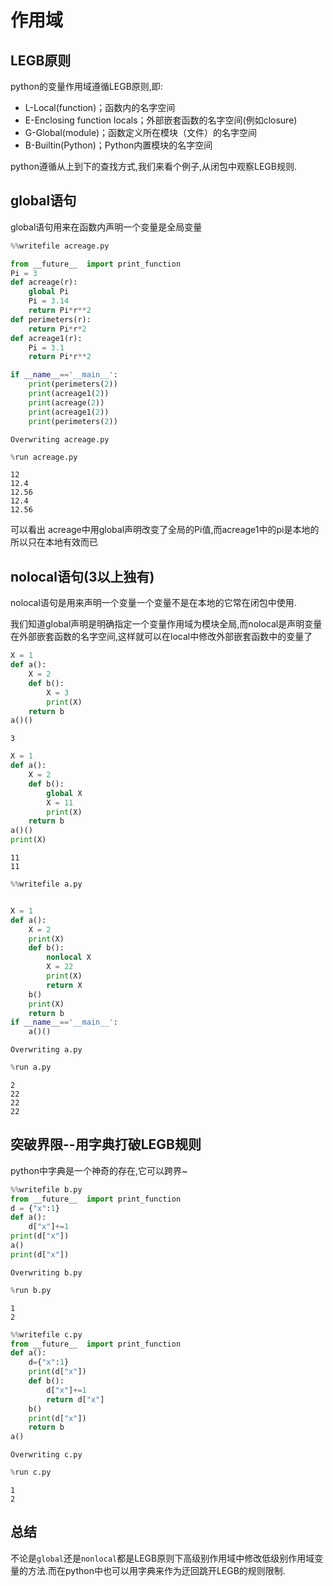 
# 作用域

## LEGB原则

python的变量作用域遵循LEGB原则,即:

+ L-Local(function)；函数内的名字空间
+ E-Enclosing function locals；外部嵌套函数的名字空间(例如closure)
+ G-Global(module)；函数定义所在模块（文件）的名字空间
+ B-Builtin(Python)；Python内置模块的名字空间

python遵循从上到下的查找方式,我们来看个例子,从闭包中观察LEGB规则.

## global语句

global语句用来在函数内声明一个变量是全局变量


```python
%%writefile acreage.py

from __future__  import print_function
Pi = 3
def acreage(r):
    global Pi
    Pi = 3.14
    return Pi*r**2
def perimeters(r):
    return Pi*r*2
def acreage1(r):
    Pi = 3.1
    return Pi*r**2

if __name__=='__main__':
    print(perimeters(2))
    print(acreage1(2))
    print(acreage(2))
    print(acreage1(2))
    print(perimeters(2))
```

    Overwriting acreage.py



```python
%run acreage.py
```

    12
    12.4
    12.56
    12.4
    12.56


可以看出 acreage中用global声明改变了全局的Pi值,而acreage1中的pi是本地的所以只在本地有效而已

## nolocal语句(3以上独有)

nolocal语句是用来声明一个变量一个变量不是在本地的它常在闭包中使用.

我们知道global声明是明确指定一个变量作用域为模块全局,而nolocal是声明变量在外部嵌套函数的名字空间,这样就可以在local中修改外部嵌套函数中的变量了


```python
X = 1
def a():
    X = 2
    def b():
        X = 3
        print(X)
    return b
a()()
```

    3



```python
X = 1
def a():
    X = 2
    def b():
        global X
        X = 11
        print(X)
    return b
a()()
print(X)
```

    11
    11



```python
%%writefile a.py


X = 1
def a():
    X = 2
    print(X)
    def b():
        nonlocal X
        X = 22
        print(X)
        return X
    b()
    print(X)
    return b
if __name__=='__main__':
    a()()
```

    Overwriting a.py



```python
%run a.py
```

    2
    22
    22
    22


## 突破界限--用字典打破LEGB规则

python中字典是一个神奇的存在,它可以跨界~


```python
%%writefile b.py
from __future__  import print_function
d = {"x":1} 
def a():
    d["x"]+=1
print(d["x"])
a()
print(d["x"])
```

    Overwriting b.py



```python
%run b.py
```

    1
    2



```python
%%writefile c.py
from __future__  import print_function
def a():
    d={"x":1}
    print(d["x"])
    def b():
        d["x"]+=1
        return d["x"]
    b()
    print(d["x"])
    return b
a()
```

    Overwriting c.py



```python
%run c.py
```

    1
    2


## 总结

不论是`global`还是`nonlocal`都是LEGB原则下高级别作用域中修改低级别作用域变量的方法.而在python中也可以用字典来作为迂回跳开LEGB的规则限制.
